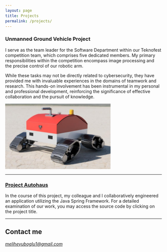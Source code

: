 ```yaml
---
layout: page
title: Projects
permalink: /projects/
---
```


### Unmanned Ground Vehicle Project

I serve as the team leader for the Software Department within our Teknofest competition team, which comprises five dedicated members. My primary responsibilities within the competition encompass image processing and the precise control of our robotic arm. 

While these tasks may not be directly related to cybersecurity, they have provided me with invaluable experiences in the domains of teamwork and research. This hands-on involvement has been instrumental in my personal and professional development, reinforcing the significance of effective collaboration and the pursuit of knowledge.

![TheVehicle](/images/aracfoto.png)

***

### [Project Autohaus](https://github.com/meliheyuboglu/Autohaus)

In the course of this project, my colleague and I collaboratively engineered an application utilizing the Java Spring Framework. For a detailed examination of our work, you may access the source code by clicking on the project title.


***

## Contact me

*meliheyuboglu1@gmail.com*
